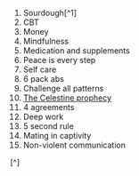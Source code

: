  1. Sourdough[^1]
 2. CBT
 3. Money
 4. Mindfulness
 5. Medication and supplements
 6. Peace is every step
 7. Self care
 8. 6 pack abs
 9. Challenge all patterns
 10. [The Celestine prophecy](https://en.wikipedia.org/wiki/The_Celestine_Prophecy)
 11. 4 agreements
 12. Deep work
 13. 5 second rule
 14. Mating in captivity
 15. Non-violent communication

[^]
<!--stackedit_data:
eyJoaXN0b3J5IjpbLTE3MjM4MzkzNDYsLTEzMzI2NTA0MDQsLT
YzNDM0MTk0MiwtMTU1NjI2MjUwNl19
-->
